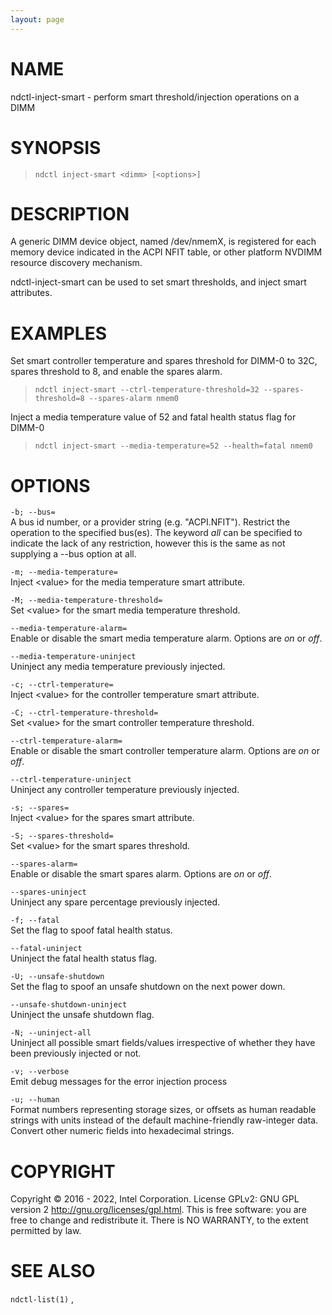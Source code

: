 ```yaml
---
layout: page
---
```


# NAME

ndctl-inject-smart - perform smart threshold/injection operations on a
DIMM

# SYNOPSIS

>     ndctl inject-smart <dimm> [<options>]

# DESCRIPTION

A generic DIMM device object, named /dev/nmemX, is registered for each
memory device indicated in the ACPI NFIT table, or other platform NVDIMM
resource discovery mechanism.

ndctl-inject-smart can be used to set smart thresholds, and inject smart
attributes.

# EXAMPLES

Set smart controller temperature and spares threshold for DIMM-0 to 32C,
spares threshold to 8, and enable the spares alarm.

>     ndctl inject-smart --ctrl-temperature-threshold=32 --spares-threshold=8 --spares-alarm nmem0

Inject a media temperature value of 52 and fatal health status flag for
DIMM-0

>     ndctl inject-smart --media-temperature=52 --health=fatal nmem0

# OPTIONS

`-b; --bus=`  
A bus id number, or a provider string (e.g. "ACPI.NFIT"). Restrict the
operation to the specified bus(es). The keyword *all* can be specified
to indicate the lack of any restriction, however this is the same as not
supplying a --bus option at all.

`-m; --media-temperature=`  
Inject \<value\> for the media temperature smart attribute.

`-M; --media-temperature-threshold=`  
Set \<value\> for the smart media temperature threshold.

`--media-temperature-alarm=`  
Enable or disable the smart media temperature alarm. Options are *on* or
*off*.

`--media-temperature-uninject`  
Uninject any media temperature previously injected.

`-c; --ctrl-temperature=`  
Inject \<value\> for the controller temperature smart attribute.

`-C; --ctrl-temperature-threshold=`  
Set \<value\> for the smart controller temperature threshold.

`--ctrl-temperature-alarm=`  
Enable or disable the smart controller temperature alarm. Options are
*on* or *off*.

`--ctrl-temperature-uninject`  
Uninject any controller temperature previously injected.

`-s; --spares=`  
Inject \<value\> for the spares smart attribute.

`-S; --spares-threshold=`  
Set \<value\> for the smart spares threshold.

`--spares-alarm=`  
Enable or disable the smart spares alarm. Options are *on* or *off*.

`--spares-uninject`  
Uninject any spare percentage previously injected.

`-f; --fatal`  
Set the flag to spoof fatal health status.

`--fatal-uninject`  
Uninject the fatal health status flag.

`-U; --unsafe-shutdown`  
Set the flag to spoof an unsafe shutdown on the next power down.

`--unsafe-shutdown-uninject`  
Uninject the unsafe shutdown flag.

`-N; --uninject-all`  
Uninject all possible smart fields/values irrespective of whether they
have been previously injected or not.

`-v; --verbose`  
Emit debug messages for the error injection process

<!-- -->

`-u; --human`  
Format numbers representing storage sizes, or offsets as human readable
strings with units instead of the default machine-friendly raw-integer
data. Convert other numeric fields into hexadecimal strings.

# COPYRIGHT

Copyright © 2016 - 2022, Intel Corporation. License GPLv2: GNU GPL
version 2 <http://gnu.org/licenses/gpl.html>. This is free software: you
are free to change and redistribute it. There is NO WARRANTY, to the
extent permitted by law.

# SEE ALSO

`ndctl-list(1)` ,
